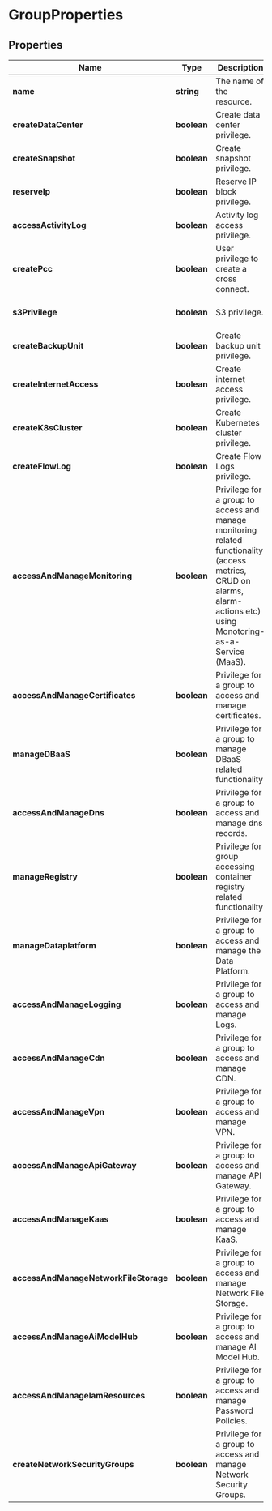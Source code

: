 # GroupProperties

## Properties
| Name | Type | Description | Notes |
| ------------ | ------------- | ------------- | ------------- |
| **name** | **string** | The name of the resource. | [optional] [default to undefined] |
| **createDataCenter** | **boolean** | Create data center privilege. | [optional] [default to undefined] |
| **createSnapshot** | **boolean** | Create snapshot privilege. | [optional] [default to undefined] |
| **reserveIp** | **boolean** | Reserve IP block privilege. | [optional] [default to undefined] |
| **accessActivityLog** | **boolean** | Activity log access privilege. | [optional] [default to undefined] |
| **createPcc** | **boolean** | User privilege to create a cross connect. | [optional] [default to undefined] |
| **s3Privilege** | **boolean** | S3 privilege. | [optional] [default to undefined] |
| **createBackupUnit** | **boolean** | Create backup unit privilege. | [optional] [default to undefined] |
| **createInternetAccess** | **boolean** | Create internet access privilege. | [optional] [default to undefined] |
| **createK8sCluster** | **boolean** | Create Kubernetes cluster privilege. | [optional] [default to undefined] |
| **createFlowLog** | **boolean** | Create Flow Logs privilege. | [optional] [default to undefined] |
| **accessAndManageMonitoring** | **boolean** | Privilege for a group to access and manage monitoring related functionality (access metrics, CRUD on alarms, alarm-actions etc) using Monotoring-as-a-Service (MaaS). | [optional] [default to undefined] |
| **accessAndManageCertificates** | **boolean** | Privilege for a group to access and manage certificates. | [optional] [default to undefined] |
| **manageDBaaS** | **boolean** | Privilege for a group to manage DBaaS related functionality. | [optional] [default to undefined] |
| **accessAndManageDns** | **boolean** | Privilege for a group to access and manage dns records. | [optional] [default to undefined] |
| **manageRegistry** | **boolean** | Privilege for group accessing container registry related functionality. | [optional] [default to undefined] |
| **manageDataplatform** | **boolean** | Privilege for a group to access and manage the Data Platform. | [optional] [default to undefined] |
| **accessAndManageLogging** | **boolean** | Privilege for a group to access and manage Logs. | [optional] [default to undefined] |
| **accessAndManageCdn** | **boolean** | Privilege for a group to access and manage CDN. | [optional] [default to undefined] |
| **accessAndManageVpn** | **boolean** | Privilege for a group to access and manage VPN. | [optional] [default to undefined] |
| **accessAndManageApiGateway** | **boolean** | Privilege for a group to access and manage API Gateway. | [optional] [default to undefined] |
| **accessAndManageKaas** | **boolean** | Privilege for a group to access and manage KaaS. | [optional] [default to undefined] |
| **accessAndManageNetworkFileStorage** | **boolean** | Privilege for a group to access and manage Network File Storage. | [optional] [default to undefined] |
| **accessAndManageAiModelHub** | **boolean** | Privilege for a group to access and manage AI Model Hub. | [optional] [default to undefined] |
| **accessAndManageIamResources** | **boolean** | Privilege for a group to access and manage Password Policies. | [optional] [default to undefined] |
| **createNetworkSecurityGroups** | **boolean** | Privilege for a group to access and manage Network Security Groups. | [optional] [default to undefined] |


